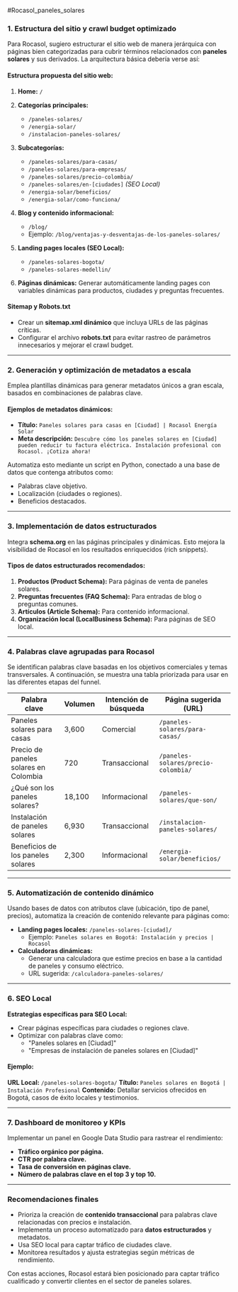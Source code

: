 #Rocasol_paneles_solares 
### **1. Estructura del sitio y crawl budget optimizado**

Para Rocasol, sugiero estructurar el sitio web de manera jerárquica con páginas bien categorizadas para cubrir términos relacionados con **paneles solares** y sus derivados. La arquitectura básica debería verse así:

#### **Estructura propuesta del sitio web:**

1. **Home:** `/`
    
2. **Categorías principales:**
    
    - `/paneles-solares/`
    - `/energia-solar/`
    - `/instalacion-paneles-solares/`
3. **Subcategorías:**
    
    - `/paneles-solares/para-casas/`
    - `/paneles-solares/para-empresas/`
    - `/paneles-solares/precio-colombia/`
    - `/paneles-solares/en-[ciudades]` _(SEO Local)_
    - `/energia-solar/beneficios/`
    - `/energia-solar/como-funciona/`
4. **Blog y contenido informacional:**
    
    - `/blog/`
    - Ejemplo: `/blog/ventajas-y-desventajas-de-los-paneles-solares/`
5. **Landing pages locales (SEO Local):**
    
    - `/paneles-solares-bogota/`
    - `/paneles-solares-medellin/`
6. **Páginas dinámicas:** Generar automáticamente landing pages con variables dinámicas para productos, ciudades y preguntas frecuentes.
    

#### **Sitemap y Robots.txt**

- Crear un **sitemap.xml dinámico** que incluya URLs de las páginas críticas.
- Configurar el archivo **robots.txt** para evitar rastreo de parámetros innecesarios y mejorar el crawl budget.

---

### **2. Generación y optimización de metadatos a escala**

Emplea plantillas dinámicas para generar metadatos únicos a gran escala, basados en combinaciones de palabras clave.

#### **Ejemplos de metadatos dinámicos:**

- **Título:** `Paneles solares para casas en [Ciudad] | Rocasol Energía Solar`
- **Meta descripción:** `Descubre cómo los paneles solares en [Ciudad] pueden reducir tu factura eléctrica. Instalación profesional con Rocasol. ¡Cotiza ahora!`

Automatiza esto mediante un script en Python, conectado a una base de datos que contenga atributos como:

- Palabras clave objetivo.
- Localización (ciudades o regiones).
- Beneficios destacados.

---

### **3. Implementación de datos estructurados**

Integra **schema.org** en las páginas principales y dinámicas. Esto mejora la visibilidad de Rocasol en los resultados enriquecidos (rich snippets).

#### **Tipos de datos estructurados recomendados:**

1. **Productos (Product Schema):** Para páginas de venta de paneles solares.
2. **Preguntas frecuentes (FAQ Schema):** Para entradas de blog o preguntas comunes.
3. **Artículos (Article Schema):** Para contenido informacional.
4. **Organización local (LocalBusiness Schema):** Para páginas de SEO local.

---

### **4. Palabras clave agrupadas para Rocasol**

Se identifican palabras clave basadas en los objetivos comerciales y temas transversales. A continuación, se muestra una tabla priorizada para usar en las diferentes etapas del funnel.

|**Palabra clave**|**Volumen**|**Intención de búsqueda**|**Página sugerida (URL)**|
|---|---|---|---|
|Paneles solares para casas|3,600|Comercial|`/paneles-solares/para-casas/`|
|Precio de paneles solares en Colombia|720|Transaccional|`/paneles-solares/precio-colombia/`|
|¿Qué son los paneles solares?|18,100|Informacional|`/paneles-solares/que-son/`|
|Instalación de paneles solares|6,930|Transaccional|`/instalacion-paneles-solares/`|
|Beneficios de los paneles solares|2,300|Informacional|`/energia-solar/beneficios/`|

---

### **5. Automatización de contenido dinámico**

Usando bases de datos con atributos clave (ubicación, tipo de panel, precios), automatiza la creación de contenido relevante para páginas como:

- **Landing pages locales:** `/paneles-solares-[ciudad]/`
    - Ejemplo: `Paneles solares en Bogotá: Instalación y precios | Rocasol`
- **Calculadoras dinámicas:**
    - Generar una calculadora que estime precios en base a la cantidad de paneles y consumo eléctrico.
    - URL sugerida: `/calculadora-paneles-solares/`

---

### **6. SEO Local**

**Estrategias específicas para SEO Local:**

- Crear páginas específicas para ciudades o regiones clave.
- Optimizar con palabras clave como:
    - "Paneles solares en [Ciudad]"
    - "Empresas de instalación de paneles solares en [Ciudad]"

#### Ejemplo:

**URL Local:** `/paneles-solares-bogota/` **Título:** `Paneles solares en Bogotá | Instalación Profesional` **Contenido:** Detallar servicios ofrecidos en Bogotá, casos de éxito locales y testimonios.

---

### **7. Dashboard de monitoreo y KPIs**

Implementar un panel en Google Data Studio para rastrear el rendimiento:

- **Tráfico orgánico por página.**
- **CTR por palabra clave.**
- **Tasa de conversión en páginas clave.**
- **Número de palabras clave en el top 3 y top 10.**

---

### **Recomendaciones finales**

- Prioriza la creación de **contenido transaccional** para palabras clave relacionadas con precios e instalación.
- Implementa un proceso automatizado para **datos estructurados** y metadatos.
- Usa SEO local para captar tráfico de ciudades clave.
- Monitorea resultados y ajusta estrategias según métricas de rendimiento.

Con estas acciones, Rocasol estará bien posicionado para captar tráfico cualificado y convertir clientes en el sector de paneles solares.